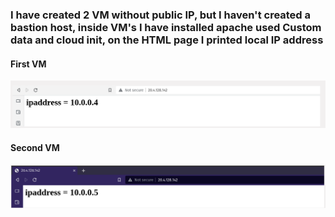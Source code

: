### I have created 2 VM without public IP, but I haven't created a bastion host, inside VM's I have installed apache used Custom data and cloud init, on the HTML page I printed local IP address

#### First VM
![This is an image](./img/bk_1.png)

#### Second VM
![This is an image](./img/bk_2.png)